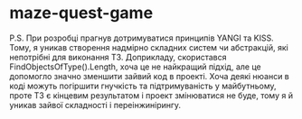 # maze-quest-game

P.S. При розробці прагнув дотримуватися принципів YANGI та KISS. Тому, я уникав створення надмірно складних систем чи абстракцій, які непотрібні для виконання ТЗ. Доприкладу, скористався FindObjectsOfType<Key>().Length, хоча це не найкращий підхід, але це допомогло значно зменшити зайвий код в проекті. Хоча деякі нюанси в коді можуть погіршити гнучкість та підтримуваність у майбутньому, проте ТЗ є кінцевим результатом і проект змінюватися не буде, тому я й уникав зайвої складності і переінжинірингу.
